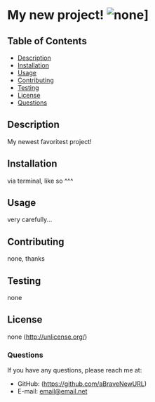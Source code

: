 
# My new project!    ![none](https://img.shields.io/badge/license-Unlicense-blue.svg)]
  
## Table of Contents

* [Description](#description)
* [Installation](#installation)
* [Usage](#usage)
* [Contributing](#contribute)
* [Testing](#testing)
* [License](#license)
* [Questions](#github)
  


## Description
  My newest favoritest project!
  
## Installation
  via terminal, like so ^^^
  
## Usage
  very carefully...

## Contributing
  none, thanks

## Testing
  none

## License 
  none 
  (http://unlicense.org/)
### Questions
If you have any questions, please reach me at:
- GitHub: (https://github.com/aBraveNewURL)
- E-mail: email@email.net

